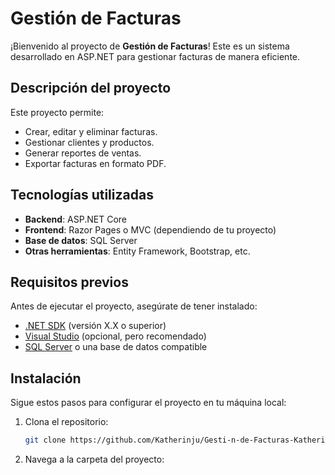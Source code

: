 # Gestión de Facturas

¡Bienvenido al proyecto de **Gestión de Facturas**! Este es un sistema desarrollado en ASP.NET para gestionar facturas de manera eficiente.

## Descripción del proyecto

Este proyecto permite:
- Crear, editar y eliminar facturas.
- Gestionar clientes y productos.
- Generar reportes de ventas.
- Exportar facturas en formato PDF.

## Tecnologías utilizadas

- **Backend**: ASP.NET Core
- **Frontend**: Razor Pages o MVC (dependiendo de tu proyecto)
- **Base de datos**: SQL Server
- **Otras herramientas**: Entity Framework, Bootstrap, etc.

## Requisitos previos

Antes de ejecutar el proyecto, asegúrate de tener instalado:
- [.NET SDK](https://dotnet.microsoft.com/download) (versión X.X o superior)
- [Visual Studio](https://visualstudio.microsoft.com/) (opcional, pero recomendado)
- [SQL Server](https://www.microsoft.com/es-es/sql-server/sql-server-downloads) o una base de datos compatible

## Instalación

Sigue estos pasos para configurar el proyecto en tu máquina local:

1. Clona el repositorio:
   ```bash
   git clone https://github.com/Katherinju/Gesti-n-de-Facturas-Katherin-Cruz.git
2. Navega a la carpeta del proyecto:
```bash



